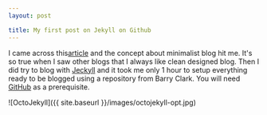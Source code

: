 ```yaml
---
layout: post

title: My first post on Jekyll on Github
---
```


I came across this[article](http://www.smashingmagazine.com/2014/08/01/build-blog-jekyll-github-pages/) and the concept about minimalist blog hit me. It's so true when I saw other blogs that I always like clean designed blog. Then I did try to blog with [Jeckyll](http://jekyllrb.com) and it took me only 1 hour to setup everything ready to be blogged using a repository from Barry Clark. You will need [GitHub](www.github.com) as a prerequisite.

![OctoJekyll]({{ site.baseurl }}/images/octojekyll-opt.jpg)

